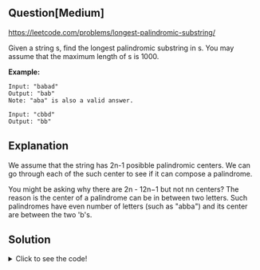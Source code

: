 ## Question[Medium]
https://leetcode.com/problems/longest-palindromic-substring/

Given a string s, find the longest palindromic substring in s. You may assume that the maximum length of s is 1000.

**Example:**
```
Input: "babad"
Output: "bab"
Note: "aba" is also a valid answer.
```
```
Input: "cbbd"
Output: "bb"
```

## Explanation

We assume that the string has 2n-1 posibble palindromic centers. We can go through each of the such center to see if it can compose a palindrome.

You might be asking why there are 2n - 12n−1 but not nn centers? The reason is the center of a palindrome can be in between two letters. Such palindromes have even number of letters (such as "abba") and its center are between the two 'b's.
## Solution
<details>
  <summary>Click to see the code!</summary>
  
```javascript
/**
 * @param {string} s
 * @return {string}
 */
const longestPalindrome = function(s) {
    if (s.length <= 1) return s;

    let start = 0, end = 0;
    for (let i = 0; i < s.length; i++) {
      const len1 = expandAroundCenter(s, i, i);
      const len2 = expandAroundCenter(s, i, i + 1);
      const len = Math.max(len1, len2);
      if (len > end - start) {
        start = i - (len-1) / 2;
        end = i + len / 2;
      }
    }
    return s.slice(Math.ceil(start), end + 1);
  };

  function expandAroundCenter(s, left, right) {
    let L = left, R = right;
    while (L > -1 && R < s.length) {
        if (s[L] !== s[R]) break;
        L--;
        R++;
    }
    return R - L - 1;
  }
```
</details>